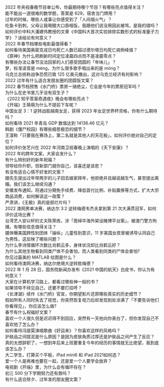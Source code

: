 2022 年央视春晚节目单公布，你最期待哪个节目？有哪些亮点值得关注？  
能不能出一道很难的数学题，答案是 629，宿舍当门牌用？  
过年的时候，哪些人或事让你感受到了「人间烟火气」？  
吃鱼卡到刺，父母让我喝醋大口吞咽饭，我跟他们说没用因此被骂，是我的错吗？  
如何评价中科大潘建伟教授的文章《中国科大首次实验排除实数形式的标准量子力学》？该结论有何意义？  
2022 年春节档哪些电影最值得看？  
如何看待美国奥密克戎日均死亡人数已超过德尔塔日均死亡病例峰值？  
《原神》为什么把刷新时间定位凌晨四点而不是凌晨零点？  
有哪些办法让春节没法回家的人们感受团圆的「年味儿」？  
梦，标准读音是 mèng，为什么很多歌手唱出来的是 mòng？  
乌克兰总统称战争恐慌已致 125 亿美元撤出，这对乌克兰经济有何影响？  
2022 过年有什么适合发朋友圈的团圆饭文案？  
2022 春节档预售《水门桥》票房一骑绝尘，它会是今年的票房冠军吗？  
为什么在史书里几乎没有双生子？  
《2022 知乎答案奇遇夜》晚会有哪些亮点？  
《开端》王萌萌为什么不提前下车呢？  
中国女足 3：1 逆转战胜越南女足，获得 2023 年女足世界杯资格，你有什么期待吗？  
如何看待 2021 年青岛 GDP 数值达到 14136.46 亿元？  
韩剧《僵尸校园》有哪些细思极恐的细节？  
王濛称「只要我在赛场上，第二名就是其他人的天花板」，如何评价她对自己的定位？  
如何评价张艺兴在 2022 年河南卫视春晚上演唱的《天下安康》？  
2022 年的跨年文案，大家会发什么？  
有什么特别好的新年祝福？  
领导给你升职，但新部门就你自己，该喜还是该悲？  
有没有适合心情不好发的文案？  
跟先生提出过年带两岁的儿子回去娘家拜年，他拒绝并且越说越生气，甚至提出离婚。我们该怎么继续沟通？  
安徽发布通知，将通过分期免手续费、降低首付比例、补贴置换等方式，扩大大宗商品消费，如何解读这一政策？  
严肃讲，《无极》真的是部烂片吗？  
2022 澳网男单决赛，纳达尔 3:2 逆转梅德韦杰夫拿到第 21 次大满贯冠军，如何评价这场比赛？  
台湾艺人安以轩的丈夫陈荣炼，涉「周焯华海外架设赌博平台案」，被澳门警方拘捕，有哪些信息值得关注？  
媒体曝美国跨性别团体「操纵」儿童性别意识，11 岁美国女孩曾被诱导认同自己为男性，这反映了哪些问题？  
为什么李诗情循环次数比肖鹤云多，身体状况却比肖鹤云好？  
为什么其他生物看到同类尸体不会害怕，而人类看到同类的尸体会害怕?  
你见过最美的 MATLAB 绘图是什么？  
如何看待澳网决赛，纳达尔绝境大逆转胜梅德？  
2022 年 1 月 28 日，国务院新闻办发布《2021 中国的航天》白皮书，你认为有何意义？  
大家在计算机学习路上，都看过哪些神一般的书？  
如果领导不待见自己，还要不要打招呼？  
《长津湖》续作《水门桥》官宣，你期望影片还原哪些真实的历史细节？  
假如所有人同时失去了视觉，你突然恢复视力后却发现到处涂满了「不要告诉他们你看得见」，你应该怎么做?  
春节有什么祝福好文案？  
喜欢一个人很久但是迟迟得不到回应，突然有一天他向你表白了，但你发现自己不喜欢他了怎么办？  
如何看待冯提莫演唱歌曲《好运来》？你喜欢这样的风格吗？  
护肤品之间搓泥是什么原因？是因为皮肤角质过厚还是护肤品之间产生了反应？  
真的太想辞职了，一想到年后来上班要重复今年的经历的事情就无比绝望，我到底该怎么办？  
大二学生，打算买个平板，iPad mini6 和 iPad 2021如何选？  
爱一个人是再难也要在一起，还是爱一个人要学会放弃？  
电视剧《开端》里，为什么会有循环存在？  
初三 500 分下学期努力还有救吗？  
有什么适合除夕、过年发的朋友圈文案？  
